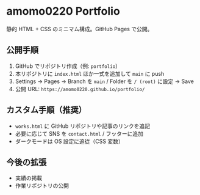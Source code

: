 # amomo0220 Portfolio

静的 HTML + CSS のミニマム構成。GitHub Pages で公開。

## 公開手順
1. GitHub でリポジトリ作成（例: `portfolio`）
2. 本リポジトリに `index.html` ほか一式を追加して `main` に push
3. Settings → Pages → Branch を `main` / Folder を `/ (root)` に設定 → Save
4. 公開 URL: `https://amomo0220.github.io/portfolio/`

## カスタム手順（推奨）
- `works.html` に GitHub リポジトリや記事のリンクを追記
- 必要に応じて SNS を `contact.html` / フッターに追加
- ダークモードは OS 設定に追従（CSS 変数）

## 今後の拡張
- 実績の掲載
- 作業リポジトリの公開
